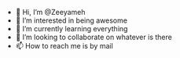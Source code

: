 - 👋 Hi, I’m @Zeeyameh
- 👀 I’m interested in being awesome
- 🌱 I’m currently learning everything
- 💞️ I’m looking to collaborate on whatever is there 
- 📫 How to reach me is by mail

<!---
Zeeyameh/Zeeyameh is a ✨ special ✨ repository because its `README.md` (this file) appears on your GitHub profile.
You can click the Preview link to take a look at your changes.
--->
